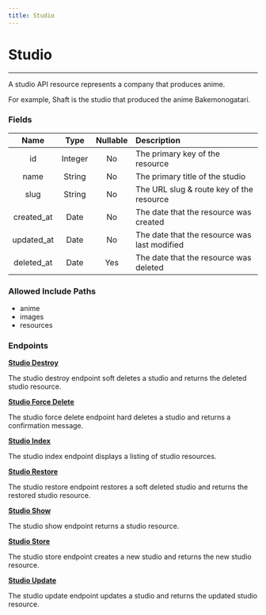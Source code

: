 ```yaml
---
title: Studio
---
```


# Studio

---

A studio API resource represents a company that produces anime.

For example, Shaft is the studio that produced the anime Bakemonogatari.

### Fields

|    Name    |  Type   | Nullable | Description                                  |
| :--------: | :-----: | :------: | :------------------------------------------- |
| id         | Integer | No       | The primary key of the resource              |
| name       | String  | No       | The primary title of the studio              |
| slug       | String  | No       | The URL slug & route key of the resource     |
| created_at | Date    | No       | The date that the resource was created       |
| updated_at | Date    | No       | The date that the resource was last modified |
| deleted_at | Date    | Yes      | The date that the resource was deleted       |

### Allowed Include Paths

* anime
* images
* resources

### Endpoints

**[Studio Destroy](/wiki/studio/destroy/)**

The studio destroy endpoint soft deletes a studio and returns the deleted studio resource.

**[Studio Force Delete](/wiki/studio/forceDelete/)**

The studio force delete endpoint hard deletes a studio and returns a confirmation message.

**[Studio Index](/wiki/studio/index/)**

The studio index endpoint displays a listing of studio resources.

**[Studio Restore](/wiki/studio/restore/)**

The studio restore endpoint restores a soft deleted studio and returns the restored studio resource.

**[Studio Show](/wiki/studio/show/)**

The studio show endpoint returns a studio resource.

**[Studio Store](/wiki/studio/store/)**

The studio store endpoint creates a new studio and returns the new studio resource.

**[Studio Update](/wiki/studio/update/)**

The studio update endpoint updates a studio and returns the updated studio resource.